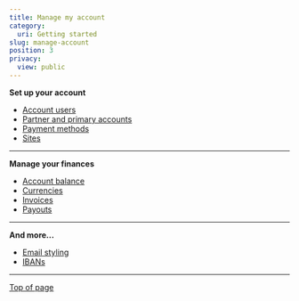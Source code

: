 ```yaml
---
title: Manage my account
category:
  uri: Getting started
slug: manage-account
position: 3
privacy:
  view: public
---
```

**Set up your account**

* [Account users](/docs/account-users/)
* [Partner and primary accounts](/docs/partner-accounts/)
* [Payment methods](/docs/payment-methods/)
* [Sites](/docs/sites/)

***

**Manage your finances**

* [Account balance](/docs/account-balance/)
* [Currencies](/docs/currencies/)
* [Invoices](/docs/invoices/)
* [Payouts](/docs/payouts/)

***

**And more...**

* [Email styling](/docs/email-styling/)
* [IBANs](/docs/ibans/)

***

[Top of page](#)
